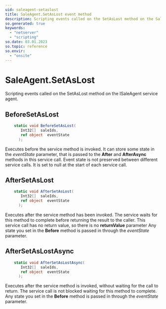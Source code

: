 ```yaml
---
uid: saleagent-setaslost
title: SaleAgent.SetAsLost event method
description: Scripting events called on the SetAsLost method on the SaleAgent service agent.
so.generated: true
keywords:
  - "netserver"
  - "scripting"
so.date: 03.01.2023
so.topic: reference
so.envir:
  - "onsite"
---
```

# SaleAgent.SetAsLost

Scripting events called on the <see cref='M:SuperOffice.CRM.Services.ISaleAgent.SetAsLost'>SetAsLost</see> method on the <see cref='ISaleAgent'>ISaleAgent</see>  service agent.

## BeforeSetAsLost
```cs
    static void BeforeSetAsLost(
       Int32[]  saleIds,
       ref object  eventState
      );
```
Executes before the service method is invoked.
It can store some state in the *eventState* parameter, that is passed to the **After** and **AfterAsync** methods in this service call.
Event state is not preserved between different service calls. It is set to null at the start of each service call.
## AfterSetAsLost
```cs
    static void AfterSetAsLost(
       Int32[]  saleIds,
       ref object  eventState
      );
```
Executes after the service method has been invoked. The service waits for this method to complete before returning the result to the caller.
This service call has no return value, so there is no **returnValue** parameter
Any state you set in the **Before** method is passed in through the *eventState* parameter.
## AfterSetAsLostAsync
```cs
    static void AfterSetAsLostAsync(
       Int32[]  saleIds,
       ref object  eventState
      );
```
Executes after the service method is invoked, without waiting for the call to return.
The service call is not blocked waiting for this method to complete.
Any state you set in the **Before** method is passed in through the *eventState* parameter.

